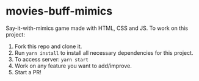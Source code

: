 # movies-buff-mimics
Say-it-with-mimics game made with HTML, CSS and JS.
To work on this project:
1) Fork this repo and clone it.
2) Run `yarn install` to install all necessary dependencies for this project. 
3) To access server: `yarn start`
4) Work on any feature you want to add/improve.
5) Start a PR!
